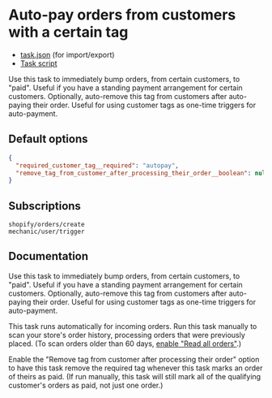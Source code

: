 # Auto-pay orders from customers with a certain tag

* [task.json](../../tasks/auto-pay-orders-from-customers-with-a-certain-tag.json) (for import/export)
* [Task script](./script.liquid)

Use this task to immediately bump orders, from certain customers, to "paid". Useful if you have a standing payment arrangement for certain customers. Optionally, auto-remove this tag from customers after auto-paying their order. Useful for using customer tags as one-time triggers for auto-payment.

## Default options

```json
{
  "required_customer_tag__required": "autopay",
  "remove_tag_from_customer_after_processing_their_order__boolean": null
}
```

## Subscriptions

```liquid
shopify/orders/create
mechanic/user/trigger
```

## Documentation

Use this task to immediately bump orders, from certain customers, to "paid". Useful if you have a standing payment arrangement for certain customers. Optionally, auto-remove this tag from customers after auto-paying their order. Useful for using customer tags as one-time triggers for auto-payment.

This task runs automatically for incoming orders. Run this task manually to scan your store's order history, processing orders that were previously placed. (To scan orders older than 60 days, [enable "Read all orders"](https://help.usemechanic.com/tutorials/enabling-read_all_orders).)

Enable the "Remove tag from customer after processing their order" option to have this task remove the required tag whenever this task marks an order of theirs as paid. (If run manually, this task will still mark all of the qualifying customer's orders as paid, not just one order.)
